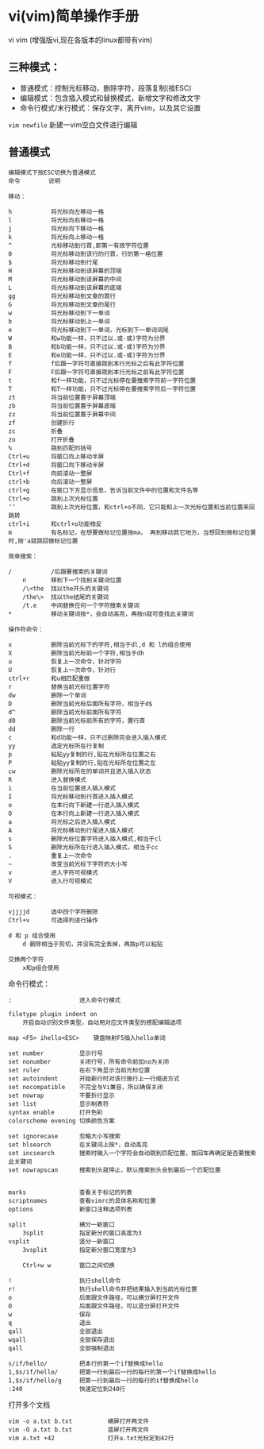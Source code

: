 # vi(vim)简单操作手册

vi  vim (增强版vi,现在各版本的linux都带有vim)

## 三种模式：
 - 普通模式：控制光标移动，删除字符，段落复制(按ESC)
 - 编辑模式：包含插入模式和替换模式，新增文字和修改文字
 - 命令行模式/末行模式：保存文字，离开vim，以及其它设置

`vim newfile`  新建一vim空白文件进行编辑

## 普通模式
    编辑模式下按ESC切换为普通模式
    命令        说明
    
    移动：
    
    h           将光标向左移动一格
    l           将光标向右移动一格
    j           将光标向下移动一格
    k           将光标向上移动一格
    ^           光标移动到行首,即第一有效字符位置
    0           将光标移动到该行的行首，行的第一格位置
    $           将光标移动到行尾
    H           将光标移动到该屏幕的顶端
    M           将光标移动到该屏幕的中间
    L           将光标移动到该屏幕的底端
    gg          将光标移动到文章的首行
    G           将光标移动到文章的尾行
    w           将光标移动到下一单词
    b           将光标移动到上一单词
    e           将光标移动到下一单词，光标到下一单词词尾
    W           和w功能一样，只不过以.或-或)字符为分界
    B           和b功能一样，只不过以.或-或)字符为分界
    E           和e功能一样，只不过以.或-或)字符为分界
    f           f后跟一字符可直接跳到本行光标之后有此字符位置
    F           F后跟一字符可直接跳到本行光标之前有此字符位置
    t           和f一样功能，只不过光标停在要搜索字符前一字符位置
    T           和T一样功能，只不过光标停在要搜索字符后一字符位置
    zt          将当前位置置于屏幕顶端
    zb          将当前位置置于屏幕底端
    zz          将当前位置置于屏幕中间
    zf          创建折行
    zc          折叠
    zo          打开折叠
    %           跳到匹配的括号
    Ctrl+u      将窗口向上移动半屏
    Ctrl+d      将窗口向下移动半屏
    Ctrl+f      向前滚动一整屏
    ctrl+b      向后滚动一整屏
    ctrl+g      在窗口下方显示信息，告诉当前文件中的位置和文件名等
    Ctrl+o      跳到上次光标位置
    ‘’          跳到上次光标位置，和ctrl+o不同，它只能和上一次光标位置和当前位置来回跳转
    ctrl+i      和ctrl+o功能相反
    m           有名标记，在想要做标记位置按ma， 再到移动其它地方，当想回到做标记位置时,按'a就跳回做标记位置
    
    简单搜索：
    
    /           /后跟要搜索的关键词
        n       移到下一个找到关键词位置
        /\<the  找以the开头的关键词
        /the\>  找以the结尾的关键词
        /t.e    中间替换任何一个字符搜索关键词
    *           移动关键词按*，会自动高亮，再按n就可查找此关键词
    
    操作符命令：
    
    x           删除当前光标下的字符,相当于dl,d 和 l的组合使用
    X           删除当前光标前一个字符,相当于dh
    u           恢复上一次命令，针对字符
    U           恢复上一次命令，针对行
    ctrl+r      和u相匹配重做
    r           替换当前光标位置字符
    dw          删除一个单词
    D           删除当前光标后面所有字符，相当于d$
    d^          删除当前光标前面所有字符
    d0          删除当前光标前所有的字符，置行首
    dd          删除一行
    c           和d功能一样，只不过删除完会进入插入模式
    yy          选定光标所在行复制
    p           粘贴yy复制的行,贴在光标所在位置之右
    P           粘贴yy复制的行,贴在光标所在位置之左
    cw          删除光标所在的单词并且进入插入状态
    R           进入替换模式
    i           在当前位置进入插入模式
    I           将光标移动到行首进入插入模式
    o           在本行向下新建一行进入插入模式
    O           在本行向上新建一行进入插入模式
    a           将光标之后进入插入模式
    A           将光标移动到行尾进入插入模式
    s           删除光标位置字符进入插入模式,相当于cl
    S           删除光标所在行进入插入模式，相当于cc
    .           重复上一次命令
    ~           改变当前光标下字符的大小写
    v           进入字符可视模式
    V           进入行可视模式
    
    可视模式：
    
    vjjjjd      选中四个字符删除
    Ctrl+v      可选择列进行操作
    
    d 和 p 组合使用
        d 删除相当于剪切，并没有完全丢掉，再按p可以粘贴
    
    交换两个字符
        x和p组合使用


  命令行模式：
    
    :                   进入命令行模式
    
    filetype plugin indent on
        开启自动识别文件类型，自动用对应文件类型的搭配编辑选项
    
    map <F5> ihello<ESC>    键盘映射F5插入hello单词
    
    set number          显示行号
    set nonumber        关闭行号，所有命令前加no为关闭
    set ruler           在右下角显示当前光标位置
    set autoindent      开始新行时对该行施行上一行缩进方式
    set nocompatible    不完全与Vi兼容，所以确保关闭
    set nowrap          不要折行显示
    set list            显示制表符
    syntax enable       打开色彩
    colorscheme evening 切换颜色方案
    
    set ignorecase      忽略大小写搜索
    set hlsearch        在关键词上按*，自动高亮
    set incsearch       搜索时输入一个字符会自动跳到匹配位置，按回车再确定是否要搜索此关键词
    set nowrapscan      搜索到头就停止，默认搜索到头会到最后一个匹配位置


    marks               查看关于标记的列表
    scriptnames         查看vimrc的具体名称和位置
    options             新窗口注释选项列表
    
    split               横分一新窗口
        3split          指定新分的窗口高度为3
    vsplit              竖分一新窗口
        3vsplit         指定新分窗口宽度为3
        
        Ctrl+w w        窗口之间切换
    
    !                   执行shell命令
    r!                  执行shell命令并把结果插入到当前光标位置
    o                   后面跟文件路径，可以横分屏打开文件
    O                   后面跟文件路径，可以竖分屏打开文件
    w                   保存
    q                   退出
    qall                全部退出
    wqall               全部保存退出
    qall                全部强制退出
    
    s/if/hello/         把本行的第一个if替换成hello
    1,$s/if/hello/      把第一行到最后一行的每行的第一个if替换成hello
    1,$s/if/hello/g     把第一行到最后一行的每行的if替换成hello
    :240                快速定位到240行

打开多个文档
    
    vim -o a.txt b.txt          横屏打开两文件
    vim -O a.txt b.txt          竖屏打开两文件
    vim a.txt +42               打开a.txt光标定到42行

<!--more-->